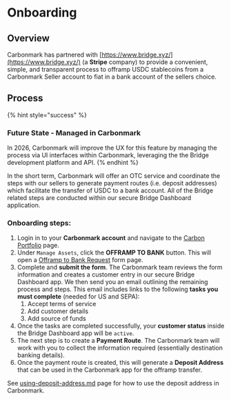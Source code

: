 # Onboarding

## Overview

Carbonmark has partnered with [https://www.bridge.xyz/](https://www.bridge.xyz/) (a **Stripe** company) to provide a convenient, simple, and transparent process to offramp USDC stablecoins from a Carbonmark Seller account to fiat in a bank account of the sellers choice.

## Process

{% hint style="success" %}
### Future State - Managed in Carbonmark

In 2026, Carbonmark will improve the UX for this feature by managing the process via UI interfaces within Carbonmark, leveraging the the Bridge development platform and API.
{% endhint %}

In the short term, Carbonmark will offer an OTC service and coordinate the steps with our sellers to generate payment routes (i.e. deposit addresses) which facilitate the transfer of USDC to a bank account. All of the Bridge related steps are conducted within our secure Bridge Dashboard application.

### Onboarding steps:

1. Login in to your **Carbonmark account** and navigate to the [Carbon Portfolio](https://app.carbonmark.com/portfolio) page.
2. Under `Manage Assets`, click the **OFFRAMP TO BANK** button. This will open a [Offramp to Bank Request](https://forms.zohopublic.com/carbonmark/form/OfframptoBankRequest/formperma/l1l1dm5JWpRBREjJGrBJyiUjPVn2C9QwJogKMCFkJYQ) form page.
3. Complete and **submit the form**. The Carbonmark team reviews the form information and creates a customer entry in our secure Bridge Dashboard app. We then send you an email outlining the remaining process and steps. This email includes links to the following **tasks you must complete** (needed for US and SEPA):
   1. Accept terms of service
   2. Add customer details
   3. Add source of funds
4. Once the tasks are completed successfully, your **customer status** inside the Bridge Dashboard app will be `active`.
5. The next step is to create a **Payment Route**. The Carbonmark team will work with you to collect the information required (essentially destination banking details).
6. Once the payment route is created, this will generate a **Deposit Address** that can be used in the Carbonmark app for the offramp transfer.

See [using-deposit-address.md](using-deposit-address.md "mention") page for how to use the deposit address in Carbonmark.&#x20;
